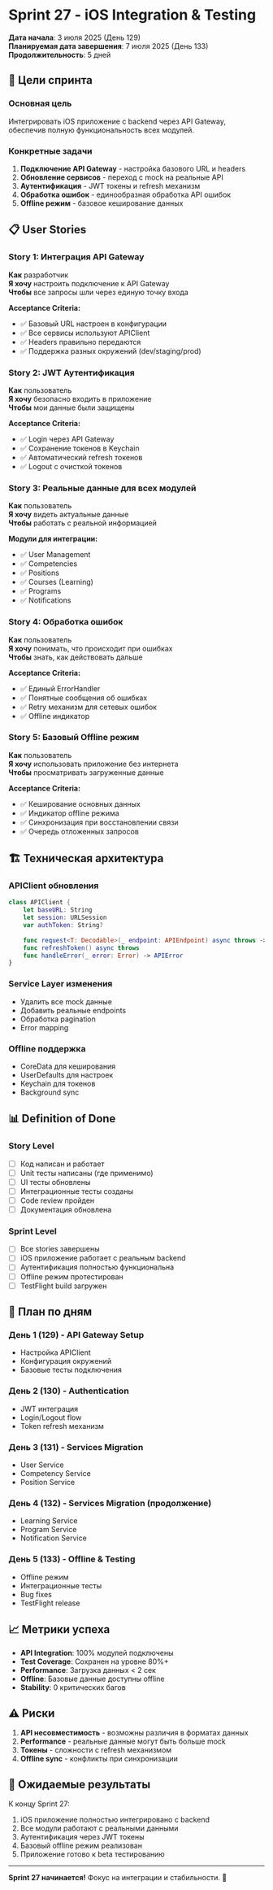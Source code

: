 # Sprint 27 - iOS Integration & Testing

**Дата начала**: 3 июля 2025 (День 129)  
**Планируемая дата завершения**: 7 июля 2025 (День 133)  
**Продолжительность**: 5 дней  

## 🎯 Цели спринта

### Основная цель
Интегрировать iOS приложение с backend через API Gateway, обеспечив полную функциональность всех модулей.

### Конкретные задачи
1. **Подключение API Gateway** - настройка базового URL и headers
2. **Обновление сервисов** - переход с mock на реальные API
3. **Аутентификация** - JWT токены и refresh механизм
4. **Обработка ошибок** - единообразная обработка API ошибок
5. **Offline режим** - базовое кеширование данных

## 📋 User Stories

### Story 1: Интеграция API Gateway
**Как** разработчик  
**Я хочу** настроить подключение к API Gateway  
**Чтобы** все запросы шли через единую точку входа

**Acceptance Criteria:**
- ✅ Базовый URL настроен в конфигурации
- ✅ Все сервисы используют APIClient
- ✅ Headers правильно передаются
- ✅ Поддержка разных окружений (dev/staging/prod)

### Story 2: JWT Аутентификация
**Как** пользователь  
**Я хочу** безопасно входить в приложение  
**Чтобы** мои данные были защищены

**Acceptance Criteria:**
- ✅ Login через API Gateway
- ✅ Сохранение токенов в Keychain
- ✅ Автоматический refresh токенов
- ✅ Logout с очисткой токенов

### Story 3: Реальные данные для всех модулей
**Как** пользователь  
**Я хочу** видеть актуальные данные  
**Чтобы** работать с реальной информацией

**Модули для интеграции:**
- ✅ User Management
- ✅ Competencies
- ✅ Positions
- ✅ Courses (Learning)
- ✅ Programs
- ✅ Notifications

### Story 4: Обработка ошибок
**Как** пользователь  
**Я хочу** понимать, что происходит при ошибках  
**Чтобы** знать, как действовать дальше

**Acceptance Criteria:**
- ✅ Единый ErrorHandler
- ✅ Понятные сообщения об ошибках
- ✅ Retry механизм для сетевых ошибок
- ✅ Offline индикатор

### Story 5: Базовый Offline режим
**Как** пользователь  
**Я хочу** использовать приложение без интернета  
**Чтобы** просматривать загруженные данные

**Acceptance Criteria:**
- ✅ Кеширование основных данных
- ✅ Индикатор offline режима
- ✅ Синхронизация при восстановлении связи
- ✅ Очередь отложенных запросов

## 🏗️ Техническая архитектура

### APIClient обновления
```swift
class APIClient {
    let baseURL: String
    let session: URLSession
    var authToken: String?
    
    func request<T: Decodable>(_ endpoint: APIEndpoint) async throws -> T
    func refreshToken() async throws
    func handleError(_ error: Error) -> APIError
}
```

### Service Layer изменения
- Удалить все mock данные
- Добавить реальные endpoints
- Обработка pagination
- Error mapping

### Offline поддержка
- CoreData для кеширования
- UserDefaults для настроек
- Keychain для токенов
- Background sync

## 📊 Definition of Done

### Story Level
- [ ] Код написан и работает
- [ ] Unit тесты написаны (где применимо)
- [ ] UI тесты обновлены
- [ ] Интеграционные тесты созданы
- [ ] Code review пройден
- [ ] Документация обновлена

### Sprint Level
- [ ] Все stories завершены
- [ ] iOS приложение работает с реальным backend
- [ ] Аутентификация полностью функциональна
- [ ] Offline режим протестирован
- [ ] TestFlight build загружен

## 🚀 План по дням

### День 1 (129) - API Gateway Setup
- Настройка APIClient
- Конфигурация окружений
- Базовые тесты подключения

### День 2 (130) - Authentication
- JWT интеграция
- Login/Logout flow
- Token refresh механизм

### День 3 (131) - Services Migration
- User Service
- Competency Service
- Position Service

### День 4 (132) - Services Migration (продолжение)
- Learning Service
- Program Service
- Notification Service

### День 5 (133) - Offline & Testing
- Offline режим
- Интеграционные тесты
- Bug fixes
- TestFlight release

## 📈 Метрики успеха

- **API Integration**: 100% модулей подключены
- **Test Coverage**: Сохранен на уровне 80%+
- **Performance**: Загрузка данных < 2 сек
- **Offline**: Базовые данные доступны offline
- **Stability**: 0 критических багов

## ⚠️ Риски

1. **API несовместимость** - возможны различия в форматах данных
2. **Performance** - реальные данные могут быть больше mock
3. **Токены** - сложности с refresh механизмом
4. **Offline sync** - конфликты при синхронизации

## 🎯 Ожидаемые результаты

К концу Sprint 27:
1. iOS приложение полностью интегрировано с backend
2. Все модули работают с реальными данными
3. Аутентификация через JWT токены
4. Базовый offline режим реализован
5. Приложение готово к beta тестированию

---

**Sprint 27 начинается!** Фокус на интеграции и стабильности. 🚀 